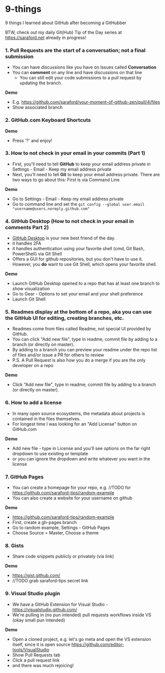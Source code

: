 # 9-things
9 things I learned about GitHub after becoming a GitHubber

BTW, check out my daily Git(Hub) Tip of the Day series at https://saraford.net already in progress!

### 1. Pull Requests are the **start** of a conversation; not a final submission
  - You can have discussions like you have on Issues called **Conversation**
  - You can **comment** on any line and have discussions on that line
	- You can still edit your code submissions to a pull request by updating the branch.

**Demo**  
  - E.g. https://github.com/saraford/your-moment-of-github-zen/pull/4/files
  - Show associated branch 
	
### 2. GitHub.com Keyboard Shortcuts
	
**Demo**
  - Press '?' and enjoy!

### 3. How to not check in your email in your commits (Part 1)

  - First, you'll need to tell **GitHub** to keep your email address private in Settings - Email - Keep my email address private
  - Next, you'll need to tell **Git** to keep your email address private. There are two ways to go about this: First is via Command Line

**Demo**
  - Go to Settings - Email - Keep my email address private
  - Go to command line and set the `git config --global user.email "username@users.noreply.github.com"`

### 4. GitHub Desktop (How to not check in your email in comments Part 2)

  - [GitHub Desktop](https://desktop.github.com/) is your new best friend of the day.
  - it handles 2FA
  - it handles authentication using your favorite shell (cmd, Git Bash, PowerShell) via Git Shell
  - Offers a GUI for github repositories, but you don't have to use it. However, you **do** want to use Git Shell, which opens your favorite shell.
  
**Demo**
  - Launch GitHub Desktop opened to a repo that has at least one branch to show visualization
  - Go to Gear - Options to set your email and your shell preference
  - Launch Git Shell

### 5. Readmes display at the bottom of a repo, aka you can use the GitHub UI for editing, creating branches, etc.

  - Readmes come from files called Readme, not special UI provided by GitHub. 
  - You can click "Add new file", type in readme, commit file by adding to a branch (or directly on master). 
  - By adding to a branch you can preview your readme under the repo list of files and/or issue a PR for others to review 
  - P.S. A Pull Request is also how you do a merge if you are the only developer on a repo

**Demo**
  - Click "Add new file", type in readme, commit file by adding to a branch (or directly on master). 

### 6. How to add a license

 - In many open source ecosystems, the metadata about projects is contained in the files themselves.
 - For longest time I was looking for an "Add License" button on GitHub.com

**Demo**
  - Add new file - type in License and you'll see options on the far right dropdown to use existing or template
  - or you can ignore the dropdown and write whatever you want in the license
  
### 7. GitHub Pages 

 - You can create a homepage for your repo, e.g. //TODO for https://github.com/saraford-tips/random-example  
 - You can also create a website for your username on github
	
**Demo**
 - https://github.com/saraford-tips/random-example
 - First, create a gh-pages branch
 - Go to random example, Settings - GitHub Pages
 - Choose Source = Master, Choose a theme

### 8. Gists

 - Share code snippets publicly or privately (via link)

**Demo**
 - https://gist.github.com/
 - //TODO grab saraford-tips secret link
 
 ### 9. Visual Studio plugin
  
  - We have a GitHub Extension for Visual Studio - https://visualstudio.github.com/
  - We're pulling in (no pun intended) pull requests workflows inside VS (okay small pun intended)
 
 **Demo**
  - Open a cloned project, e.g. let's go meta and open the VS extension itself, since it is open source https://github.com/editor-tools/VisualStudio
  - Show Pull Requests tab
  - Click a pull request link
  - and there was much rejoicing!
 
